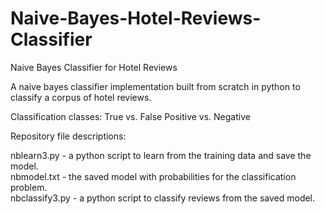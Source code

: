 # Naive-Bayes-Hotel-Reviews-Classifier
Naive Bayes Classifier for Hotel Reviews

A naive bayes classifier implementation built from scratch in python to classify a corpus of hotel reviews.

Classification classes:
True vs. False
Positive vs. Negative

Repository file descriptions:

nblearn3.py - a python script to learn from the training data and save the model. <br />
nbmodel.txt - the saved model with probabilities for the classification problem. <br />
nbclassify3.py - a python script to classify reviews from the saved model.

